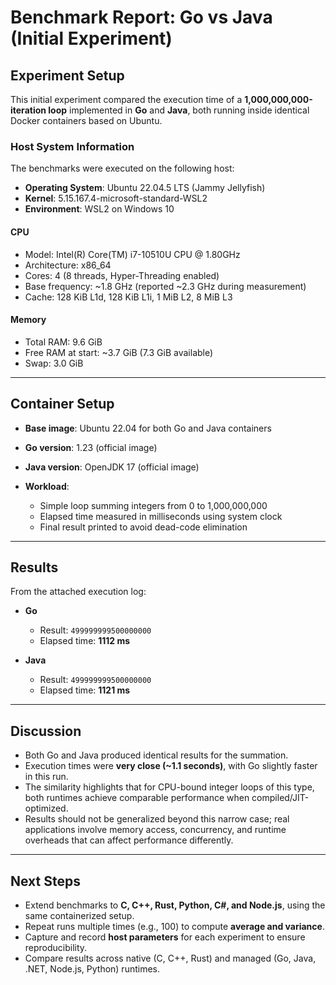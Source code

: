 # Benchmark Report: Go vs Java (Initial Experiment)

## Experiment Setup

This initial experiment compared the execution time of a **1,000,000,000-iteration loop** implemented in **Go** and **Java**, both running inside identical Docker containers based on Ubuntu.

### Host System Information

The benchmarks were executed on the following host:

* **Operating System**: Ubuntu 22.04.5 LTS (Jammy Jellyfish)
* **Kernel**: 5.15.167.4-microsoft-standard-WSL2
* **Environment**: WSL2 on Windows 10

#### CPU

* Model: Intel(R) Core(TM) i7-10510U CPU @ 1.80GHz
* Architecture: x86\_64
* Cores: 4 (8 threads, Hyper-Threading enabled)
* Base frequency: \~1.8 GHz (reported \~2.3 GHz during measurement)
* Cache: 128 KiB L1d, 128 KiB L1i, 1 MiB L2, 8 MiB L3

#### Memory

* Total RAM: 9.6 GiB
* Free RAM at start: \~3.7 GiB (7.3 GiB available)
* Swap: 3.0 GiB

---

## Container Setup

* **Base image**: Ubuntu 22.04 for both Go and Java containers
* **Go version**: 1.23 (official image)
* **Java version**: OpenJDK 17 (official image)
* **Workload**:

  * Simple loop summing integers from 0 to 1,000,000,000
  * Elapsed time measured in milliseconds using system clock
  * Final result printed to avoid dead-code elimination

---

## Results

From the attached execution log:

* **Go**

  * Result: `499999999500000000`
  * Elapsed time: **1112 ms**

* **Java**

  * Result: `499999999500000000`
  * Elapsed time: **1121 ms**

---

## Discussion

* Both Go and Java produced identical results for the summation.
* Execution times were **very close (\~1.1 seconds)**, with Go slightly faster in this run.
* The similarity highlights that for CPU-bound integer loops of this type, both runtimes achieve comparable performance when compiled/JIT-optimized.
* Results should not be generalized beyond this narrow case; real applications involve memory access, concurrency, and runtime overheads that can affect performance differently.

---

## Next Steps

* Extend benchmarks to **C, C++, Rust, Python, C#, and Node.js**, using the same containerized setup.
* Repeat runs multiple times (e.g., 100) to compute **average and variance**.
* Capture and record **host parameters** for each experiment to ensure reproducibility.
* Compare results across native (C, C++, Rust) and managed (Go, Java, .NET, Node.js, Python) runtimes.

